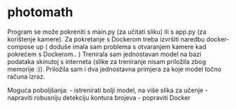 # photomath

Program se može pokreniti s main.py (za učitati sliku) ili s app.py (za korištenje kamere). 
Za pokretanje s Dockerom treba izvršiti naredbu docker-compose up ( doduše imala sam problema s otvaranjem kamere kad pokrećem s Dockerom.. )
Trenirala sam jednostavan model na bazi podataka skinutoj s interneta (slike za treniranje nisam priložila zbog memorije :)).
Priložila sam i dva jednostavna primjera za koje model točno računa izraz. 

Moguća poboljšanja: 
    - istrenirati bolji model, na više slika za učenje
    - napraviti robusniju detekciju kontura brojeva
    - popraviti Docker
